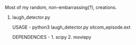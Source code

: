 Most of my random, non-embarrassing(?), creations.

1. laugh_detector.py

    USAGE - 
        python3 laugh_detector.py sitcom_episode.ext

    DEPENDENCIES -
        1. scipy
        2. moviepy

